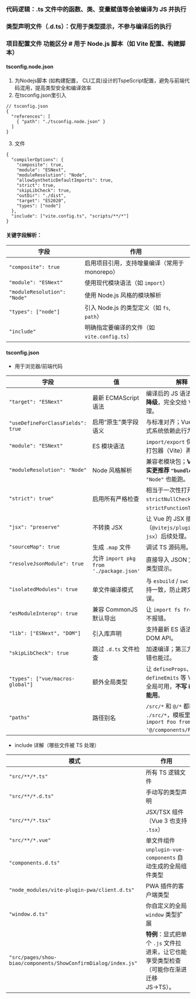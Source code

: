 ### 代码逻辑：.ts 文件中的函数、类、变量赋值等会被编译为 JS 并执行
### 类型声明文件（.d.ts）：仅用于类型提示，不参与编译后的执行

### 项目配置文件 功能区分  # 用于 Node.js 脚本（如 Vite 配置、构建脚本）
#### tsconfig.node.json  
  1. 为Nodejs脚本 (如构建配置， CLI工具)设计的TspeScript配置，避免与前端代码混用，提高类型安全和编译效率
  2. 在tsconfig.json里引入
```
// tsconfig.json
{
  "references": [
    { "path": "./tsconfig.node.json" }
  ]
}
```
  3. 文件
```
{
  "compilerOptions": {
    "composite": true,
    "module": "ESNext",
    "moduleResolution": "Node",
    "allowSyntheticDefaultImports": true,
    "strict": true,
    "skipLibCheck": true,
    "outDir": "./dist",
    "target": "ES2020",
    "types": ["node"]
  },
  "include": ["vite.config.ts", "scripts/**/*"]
}
```
#### 关键字段解析：
| 字段                           | 作用                               |
| ---------------------------- | -------------------------------- |
| `"composite": true`          | 启用项目引用，支持增量编译（常用于 monorepo）      |
| `"module": "ESNext"`         | 使用现代模块语法（如 `import`）             |
| `"moduleResolution": "Node"` | 使用 Node.js 风格的模块解析               |
| `"types": ["node"]`          | 引入 Node.js 的类型定义（如 `fs`, `path`） |
| `"include"`                  | 明确指定要编译的文件（如 `vite.config.ts`）   |


#### tsconfig.json
- 用于浏览器/前端代码
  

| 字段                                | 值                                     | 解释                                                                              |
| --------------------------------- | ------------------------------------- | ------------------------------------------------------------------------------- |
| `"target": "ESNext"`              | 最新 ECMAScript 语法                      | 编译后的 JS 语法版本，**不降级**，完全交给 Vite 处理。                                              |
| `"useDefineForClassFields": true` | 启用“原生”类字段语义                           | 与标准对齐；Vue 3 的响应式系统依赖此行为。                                                        |
| `"module": "ESNext"`              | ES 模块语法                               | `import/export` 保持原样，打包器（Vite）再处理。                                              |
| `"moduleResolution": "Node"`      | Node 风格解析                             | 兼容老模块包；**Vite 项目其实更推荐 `"bundler"`**，但 `"Node"` 也能跑。                             |
| `"strict": true"`                 | 启用所有严格检查                              | 相当于一次性打开 `strictNullChecks`、`strictFunctionTypes` 等。                            |
| `"jsx": "preserve"`               | 不转换 JSX                               | 让 Vue 的 JSX 插件（`@vitejs/plugin-vue-jsx`）后续处理。                                   |
| `"sourceMap": true`               | 生成 `.map` 文件                          | 调试 TS 源码用。                                                                      |
| `"resolveJsonModule": true`       | 允许 `import pkg from './package.json'` | 直接导入 JSON 文件，带类型提示。                                                             |
| `"isolatedModules": true`         | 单文件编译模式                               | 与 `esbuild` / `swc` 等工具保持一致，防止跨文件语法错误。                                          |
| `"esModuleInterop": true`         | 兼容 CommonJS 默认导出                      | 让 `import fs from 'fs'` 不报错。                                                    |
| `"lib": ["ESNext", "DOM"]`        | 引入库声明                                 | 支持最新 ES 语法 + 浏览器 DOM API。                                                       |
| `"skipLibCheck": true`            | 跳过 `.d.ts` 文件检查                       | 加速编译；第三方库类型有错也能过。                                                               |
| `"types": ["vue/macros-global"]`  | 额外全局类型                                | 让 `defineProps`、`defineEmits` 等 Vue 宏在全局可用，**不写 import 也能用**。                   |
| `"paths"`                         | 路径别名                                  | `/src/*` 和 `@/*` 都映射到 `./src/*`，模板里可写 `import Foo from '@/components/Foo.vue'`。 |

- include 详解（哪些文件被 TS 处理）

| 模式                                                            | 作用                                                   |
| ------------------------------------------------------------- | ---------------------------------------------------- |
| `"src/**/*.ts"`                                               | 所有 TS 逻辑文件                                           |
| `"src/**/*.d.ts"`                                             | 手动写的类型声明                                             |
| `"src/**/*.tsx"`                                              | JSX/TSX 组件（Vue 3 也支持 `.tsx`）                         |
| `"src/**/*.vue"`                                              | 单文件组件                                                |
| `"components.d.ts"`                                           | `unplugin-vue-components` 自动生成的全局组件类型                |
| `"node_modules/vite-plugin-pwa/client.d.ts"`                  | PWA 插件的客户端类型                                         |
| `"window.d.ts"`                                               | 你自定义的全局 `window` 类型扩展                                |
| `"src/pages/shou-biao/components/ShowConfirmDialog/index.js"` | **特例**：显式把单个 `.js` 文件拉进来，让它也能享受类型检查（可能你在渐进迁移 JS→TS）。 |

